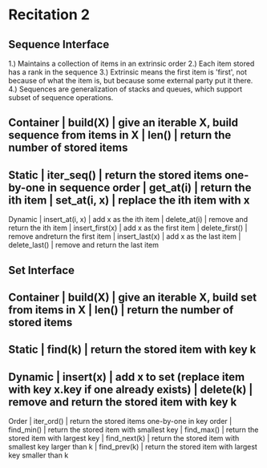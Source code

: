 # Recitation 2

## Sequence Interface

1.) Maintains a collection of items in an extrinsic order
2.) Each item stored has a rank in the sequence
3.) Extrinsic means the first item is 'first', not because of what the item is, but because some external party put it there.
4.) Sequences are generalization of stacks and queues, which support subset of sequence operations.

Container   | build(X)          | give an iterable X, build sequence from items in X
            | len()             | return the number of stored items
------------------------------------------------------------------------------------
Static      | iter_seq()        | return the stored items one-by-one in sequence order
            | get_at(i)         | return the ith item
            | set_at(i, x)      | replace the ith item with x
-------------------------------------------------------------------------------------
Dynamic     | insert_at(i, x)   | add x as the ith item
            | delete_at(i)      | remove and return the ith item
            | insert_first(x)   | add x as the first item
            | delete_first()    | remove andreturn the first item
            | insert_last(x)    | add x as the last item
            | delete_last()     | remove and return the last item

## Set Interface

Container   | build(X)          | give an iterable X, build set from items in X
            | len()             | return the number of stored items
------------------------------------------------------------------------------------
Static      | find(k)           | return the stored item with key k
-------------------------------------------------------------------------------------
Dynamic     | insert(x)         | add x to set (replace item with key x.key if one already exists)
            | delete(k)         | remove and return the stored item with key k
-------------------------------------------------------------------------------------
Order       | iter_ord()        | return the stored items one-by-one in key order
            | find_min()        | return the stored item with smallest key
            | find_max()        | return the stored item with largest key
            | find_next(k)      | return the stored item with smallest key larger than k
            | find_prev(k)      | return the stored item with largest key smaller than k
